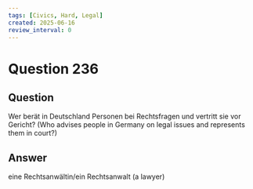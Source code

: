 ```yaml
---
tags: [Civics, Hard, Legal]
created: 2025-06-16
review_interval: 0
---
```


# Question 236

## Question

Wer berät in Deutschland Personen bei Rechtsfragen und vertritt sie vor Gericht? (Who advises people in Germany on legal issues and represents them in court?)

## Answer

eine Rechtsanwältin/ein Rechtsanwalt (a lawyer)
